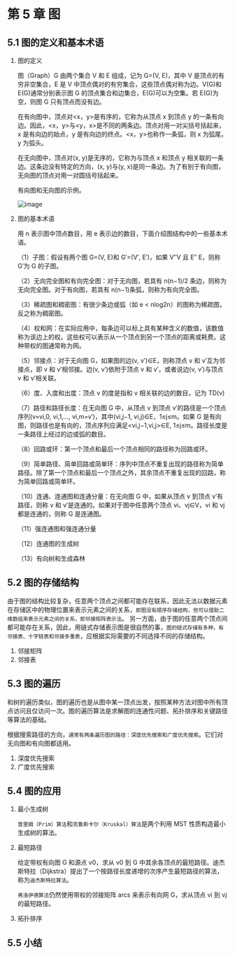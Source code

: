 # 第 5 章 图

## 5.1 图的定义和基本术语

1. 图的定义

   图（Graph）G 由两个集合 V 和 E 组成，记为 G=(V, E)，其中 V 是顶点的有穷非空集合，E 是 V 中顶点偶对的有穷集合，这些顶点偶对称为边。V(G)和 E(G)通常分别表示图 G 的顶点集合和边集合，E(G)可以为空集。若 E(G)为空，则图 G 只有顶点而没有边。

   在有向图中，顶点对<x，y>是有序的，它称为从顶点 x 到顶点 y 的一条有向边。因此，<x，y>与<y，x>是不同的两条边。顶点对用一对尖括号括起来，x 是有向边的始点，y 是有向边的终点。<x，y>也称作一条弧，则 x 为弧尾，y 为弧头。

   在无向图中，顶点对(x, y)是无序的，它称为与顶点 x 和顶点 y 相关联的一条边。这条边没有特定的方向，(x, y)与(y, x)是同一条边。为了有别于有向图，无向图的顶点对用一对圆括号括起来。

   有向图和无向图的示例。

   ![image](https://szu-csse-1305214533.cos.ap-guangzhou.myqcloud.com/data-struct%2Fepub_31151916_170.jpeg)

2. 图的基本术语

   用 n 表示图中顶点数目，用 e 表示边的数目，下面介绍图结构中的一些基本术语。

   （1）子图：假设有两个图 G=(V, E)和 G′=(V′, E′)，如果 V′′V 且 E′′ E，则称 G′为 G 的子图。

   （2）无向完全图和有向完全图：对于无向图，若具有 n(n−1)/2 条边，则称为无向完全图。对于有向图，若具有 n(n−1)条弧，则称为有向完全图。

   （3）稀疏图和稠密图：有很少条边或弧（如 e < nlog2n）的图称为稀疏图，反之称为稠密图。

   （4）权和网：在实际应用中，每条边可以标上具有某种含义的数值，该数值称为该边上的权。这些权可以表示从一个顶点到另一个顶点的距离或耗费。这种带权的图通常称为网。

   （5）邻接点：对于无向图 G，如果图的边(v, v′)∈E，则称顶点 v 和 v′互为邻接点，即 v 和 v′相邻接。边(v, v′)依附于顶点 v 和 v′，或者说边(v, v′)与顶点 v 和 v′相关联。

   （6）度、入度和出度：顶点 v 的度是指和 v 相关联的边的数目，记为 TD(v)

   （7）路径和路径长度：在无向图 G 中，从顶点 v 到顶点 v′的路径是一个顶点序列(v=vi,0, vi,1,…, vi,m=v′)，其中(vi,j−1, vi,j)∈E，1≤j≤m。如果 G 是有向图，则路径也是有向的，顶点序列应满足<vi,j−1,vi,j>∈E, 1≤j≤m。路径长度是一条路径上经过的边或弧的数目。

   （8）回路或环：第一个顶点和最后一个顶点相同的路径称为回路或环。

   （9）简单路径、简单回路或简单环：序列中顶点不重复出现的路径称为简单路径。除了第一个顶点和最后一个顶点之外，其余顶点不重复出现的回路，称为简单回路或简单环。

   （10）连通、连通图和连通分量：在无向图 G 中，如果从顶点 v 到顶点 v′有路径，则称 v 和 v′是连通的。如果对于图中任意两个顶点 vi、vj∈V，vi 和 vj 都是连通的，则称 G 是连通图。

   （11）强连通图和强连通分量

   （12）连通图的生成树

   （13）有向树和生成森林

## 5.2 图的存储结构

由于图的结构比较复杂，任意两个顶点之间都可能存在联系，因此无法以数据元素在存储区中的物理位置来表示元素之间的关系，`即图没有顺序存储结构，但可以借助二维数组来表示元素之间的关系，即邻接矩阵表示法`。
另一方面，由于图的任意两个顶点间都可能存在关系，因此，用链式存储表示图是很自然的事，`图的链式存储有多种，有邻接表、十字链表和邻接多重表`，应根据实际需要的不同选择不同的存储结构。

1. 邻接矩阵
2. 邻接表

## 5.3 图的遍历

和树的遍历类似，图的遍历也是从图中某一顶点出发，按照某种方法对图中所有顶点访问且仅访问一次。图的遍历算法是求解图的连通性问题、拓扑排序和关键路径等算法的基础。

根据搜索路径的方向，`通常有两条遍历图的路径：深度优先搜索和广度优先搜索`。它们对无向图和有向图都适用。

1. 深度优先搜索
2. 广度优先搜索

## 5.4 图的应用

1. 最小生成树

   `普里姆（Prim）算法`和`克鲁斯卡尔（Kruskal）算法`是两个利用 MST 性质构造最小生成树的算法。

2. 最短路径

   给定带权有向图 G 和源点 v0，求从 v0 到 G 中其余各顶点的最短路径。迪杰斯特拉（Dijkstra）提出了一个按路径长度递增的次序产生最短路径的算法，称为`迪杰斯特拉算法`。

   `弗洛伊德算法`仍然使用带权的邻接矩阵 arcs 来表示有向网 G，求从顶点 vi 到 vj 的最短路径。

3. 拓扑排序

## 5.5 小结
